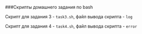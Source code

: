 ###Скрипты домашнего задания по bash

Скрипт для задания 3 - `task3.sh`, файл вывода скрипта - `log`

Скрипт для задания 4 - `task4.sh`, файл вывода скрипта - `error`

